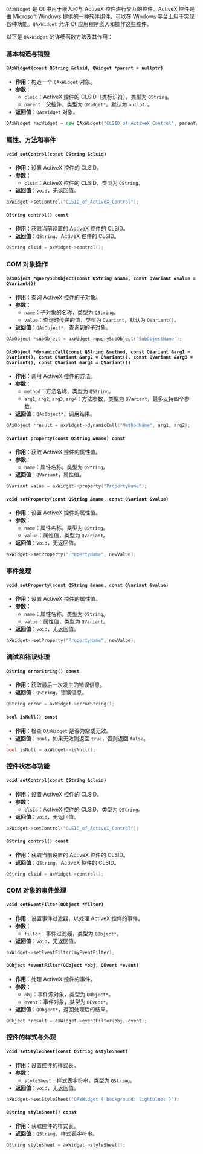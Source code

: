 `QAxWidget` 是 Qt 中用于嵌入和与 ActiveX 控件进行交互的控件。ActiveX 控件是由 Microsoft Windows 提供的一种软件组件，可以在 Windows 平台上用于实现各种功能。`QAxWidget` 允许 Qt 应用程序嵌入和操作这些控件。

以下是 `QAxWidget` 的详细函数方法及其作用：

### 基本构造与销毁

#### `QAxWidget(const QString &clsid, QWidget *parent = nullptr)`
- **作用**：构造一个 `QAxWidget` 对象。
- **参数**：
  - `clsid`：ActiveX 控件的 CLSID（类标识符），类型为 `QString`。
  - `parent`：父控件，类型为 `QWidget*`。默认为 `nullptr`。
- **返回值**：`QAxWidget` 对象。

```cpp
QAxWidget *axWidget = new QAxWidget("CLSID_of_ActiveX_Control", parentWidget);
```

### 属性、方法和事件

#### `void setControl(const QString &clsid)`
- **作用**：设置 ActiveX 控件的 CLSID。
- **参数**：
  - `clsid`：ActiveX 控件的 CLSID，类型为 `QString`。
- **返回值**：`void`，无返回值。

```cpp
axWidget->setControl("CLSID_of_ActiveX_Control");
```

#### `QString control() const`
- **作用**：获取当前设置的 ActiveX 控件的 CLSID。
- **返回值**：`QString`，ActiveX 控件的 CLSID。

```cpp
QString clsid = axWidget->control();
```

### COM 对象操作

#### `QAxObject *querySubObject(const QString &name, const QVariant &value = QVariant())`
- **作用**：查询 ActiveX 控件的子对象。
- **参数**：
  - `name`：子对象的名称，类型为 `QString`。
  - `value`：查询时传递的值，类型为 `QVariant`，默认为 `QVariant()`。
- **返回值**：`QAxObject*`，查询到的子对象。

```cpp
QAxObject *subObject = axWidget->querySubObject("SubObjectName");
```

#### `QAxObject *dynamicCall(const QString &method, const QVariant &arg1 = QVariant(), const QVariant &arg2 = QVariant(), const QVariant &arg3 = QVariant(), const QVariant &arg4 = QVariant())`
- **作用**：调用 ActiveX 控件的方法。
- **参数**：
  - `method`：方法名称，类型为 `QString`。
  - `arg1`, `arg2`, `arg3`, `arg4`：方法参数，类型为 `QVariant`，最多支持四个参数。
- **返回值**：`QAxObject*`，调用结果。

```cpp
QAxObject *result = axWidget->dynamicCall("MethodName", arg1, arg2);
```

#### `QVariant property(const QString &name) const`
- **作用**：获取 ActiveX 控件的属性值。
- **参数**：
  - `name`：属性名称，类型为 `QString`。
- **返回值**：`QVariant`，属性值。

```cpp
QVariant value = axWidget->property("PropertyName");
```

#### `void setProperty(const QString &name, const QVariant &value)`
- **作用**：设置 ActiveX 控件的属性值。
- **参数**：
  - `name`：属性名称，类型为 `QString`。
  - `value`：属性值，类型为 `QVariant`。
- **返回值**：`void`，无返回值。

```cpp
axWidget->setProperty("PropertyName", newValue);
```

### 事件处理

#### `void setProperty(const QString &name, const QVariant &value)`
- **作用**：设置 ActiveX 控件的属性值。
- **参数**：
  - `name`：属性名称，类型为 `QString`。
  - `value`：属性值，类型为 `QVariant`。
- **返回值**：`void`，无返回值。

```cpp
axWidget->setProperty("PropertyName", newValue);
```

### 调试和错误处理

#### `QString errorString() const`
- **作用**：获取最后一次发生的错误信息。
- **返回值**：`QString`，错误信息。

```cpp
QString error = axWidget->errorString();
```

#### `bool isNull() const`
- **作用**：检查 `QAxWidget` 是否为空或无效。
- **返回值**：`bool`，如果无效则返回 `true`，否则返回 `false`。

```cpp
bool isNull = axWidget->isNull();
```

### 控件状态与功能

#### `void setControl(const QString &clsid)`
- **作用**：设置 ActiveX 控件的 CLSID。
- **参数**：
  - `clsid`：ActiveX 控件的 CLSID，类型为 `QString`。
- **返回值**：`void`，无返回值。

```cpp
axWidget->setControl("CLSID_of_ActiveX_Control");
```

#### `QString control() const`
- **作用**：获取当前设置的 ActiveX 控件的 CLSID。
- **返回值**：`QString`，ActiveX 控件的 CLSID。

```cpp
QString clsid = axWidget->control();
```

### COM 对象的事件处理

#### `void setEventFilter(QObject *filter)`
- **作用**：设置事件过滤器，以处理 ActiveX 控件的事件。
- **参数**：
  - `filter`：事件过滤器，类型为 `QObject*`。
- **返回值**：`void`，无返回值。

```cpp
axWidget->setEventFilter(myEventFilter);
```

#### `QObject *eventFilter(QObject *obj, QEvent *event)`
- **作用**：处理 ActiveX 控件的事件。
- **参数**：
  - `obj`：事件源对象，类型为 `QObject*`。
  - `event`：事件对象，类型为 `QEvent*`。
- **返回值**：`QObject*`，返回处理后的结果。

```cpp
QObject *result = axWidget->eventFilter(obj, event);
```

### 控件的样式与外观

#### `void setStyleSheet(const QString &styleSheet)`
- **作用**：设置控件的样式表。
- **参数**：
  - `styleSheet`：样式表字符串，类型为 `QString`。
- **返回值**：`void`，无返回值。

```cpp
axWidget->setStyleSheet("QAxWidget { background: lightblue; }");
```

#### `QString styleSheet() const`
- **作用**：获取控件的样式表。
- **返回值**：`QString`，样式表字符串。

```cpp
QString styleSheet = axWidget->styleSheet();
```

